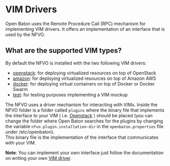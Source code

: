 # VIM Drivers

Open Baton uses the Remote Procedure Call (RPC) mechanism for implementing VIM drivers. It offers an implementation of an interface that is used by the NFVO. 

## What are the supported VIM types?

By default the NFVO is installed with the two following VIM drivers: 

* [openstack]: for deploying virtualized resources on top of OpenStack
* [amazon]: for deploying virtualized resources on top of Amazon AWS  
* [docker]: for deploying virtual containers on top of Docker or Docker Swarm
* [test]: for testing purposes implementing a VIM mockup

The NFVO uses a driver mechanism for interacting with VIMs. 
Inside the NFVO folder is a folder called `plugins` where the binary file that implements the interface to your VIM ( i.e. [Openstack][openstack-link] ) should be placed (you can change the folder where Open Baton searches for the plugins by changing the variable `nfvo.plugin.installation-dir` in the `openbaton.properties` file under /etc/openbaton).  
This binary file is the implementation of the interface that communicates with your VIM.

**Note**: You can implement your own interface just follow the documentation on writing your own [VIM driver][vim-driver].

[amazon]: amazon-driver.md
[docker]: docker-driver.md
[marketplace-drivers]: http://marketplace.openbaton.org/#/
[openstack-link]:https://www.openstack.org/
[vim-driver]:vim-driver-create.md
[openstack]: openstack-driver.md
[test]: test-driver.md